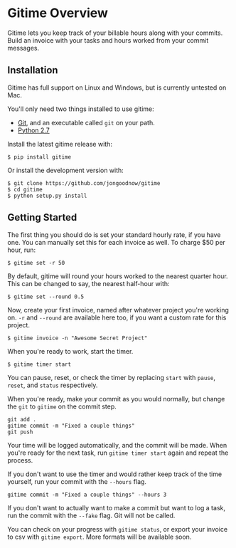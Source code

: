 Gitime Overview
====

Gitime lets you keep track of your billable hours along with your commits. Build an invoice with your tasks and hours worked from your commit messages.

Installation
----

Gitime has full support on Linux and Windows, but is currently untested on Mac.

You'll only need two things installed to use gitime:

* [Git](http://git-scm.com/downloads), and an executable called `git` on your path.
* [Python 2.7](https://www.python.org/downloads/)

Install the latest gitime release with:

	$ pip install gitime

Or install the development version with:

	$ git clone https://github.com/jongoodnow/gitime
	$ cd gitime
	$ python setup.py install

Getting Started
----

The first thing you should do is set your standard hourly rate, if you have one. You can manually set this for each invoice as well. To charge $50 per hour, run:

	$ gitime set -r 50

By default, gitime will round your hours worked to the nearest quarter hour. This can be changed to say, the nearest half-hour with:

	$ gitime set --round 0.5

Now, create your first invoice, named after whatever project you're working on. `-r` and `--round` are available here too, if you want a custom rate for this project.

	$ gitime invoice -n "Awesome Secret Project"

When you're ready to work, start the timer.

	$ gitime timer start

You can pause, reset, or check the timer by replacing `start` with `pause`, `reset`, and `status` respectively.

When you're ready, make your commit as you would normally, but change the `git` to `gitime` on the commit step.

	git add .
	gitime commit -m "Fixed a couple things"
	git push

Your time will be logged automatically, and the commit will be made. When you're ready for the next task, run `gitime timer start` again and repeat the process.

If you don't want to use the timer and would rather keep track of the time yourself, run your commit with the `--hours` flag.

	gitime commit -m "Fixed a couple things" --hours 3

If you don't want to actually want to make a commit but want to log a task, run the commit with the `--fake` flag. Git will not be called.

You can check on your progress with `gitime status`, or export your invoice to csv with `gitime export`. More formats will be available soon.